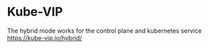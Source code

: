 # Kube-VIP
The hybrid mode works for the control plane and kubernetes service
https://kube-vip.io/hybrid/